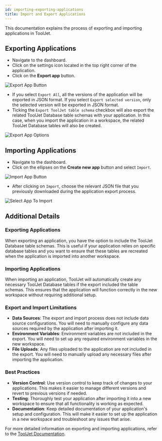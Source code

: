 ```yaml
---
id: importing-exporting-applications
title: Import and Export Applications
---
```


This documentation explains the process of exporting and importing applications in ToolJet.

<div style={{paddingTop:'24px', paddingBottom:'24px'}}>

## Exporting Applications

- Navigate to the dashboard.
- Click on the settings icon located in the top right corner of the application.
- Click on the **Export app** button.

<div style={{textAlign: 'center', marginBottom:'15px'}}>
    <img className="screenshot-full" src="/img/v2-beta/app-builder/import-export-apps/export-app-button-v2.png" alt="Export App Button" />
</div>

- If you select `Export All`, all the versions of the application will be exported in JSON format. If you select `Export selected version`, only the selected version will be exported in JSON format. 
- Ticking the `Export ToolJet table schema` checkbox will also export the related ToolJet Database table schemas with your application. In this case, when you import the application in a workspace, the related ToolJet Database tables will also be created.

<div style={{textAlign: 'center', marginBottom:'15px'}}>
    <img className="screenshot-full" src="/img/v2-beta/app-builder/import-export-apps/export-options-v2.png" alt="Export App Options" />
</div>

</div>

<div style={{paddingTop:'24px', paddingBottom:'24px'}}>

## Importing Applications

- Navigate to the dashboard.
- Click on the ellipses on the **Create new app** button and select `Import`.

<div style={{textAlign: 'center', marginBottom:'15px'}}>
    <img className="screenshot-full" src="/img/v2-beta/app-builder/import-export-apps/import-button-v2.png" alt="Import App Button" />
</div>

- After clicking on `Import`, choose the relevant JSON file that you previously downloaded during the application export process.

<div style={{textAlign: 'center', marginBottom:'15px'}}>
    <img className="screenshot-full" src="/img/v2-beta/app-builder/import-export-apps/select-app-to-import.png" alt="Select App To Import" />
</div>

</div>

## Additional Details

### Exporting Applications

When exporting an application, you have the option to include the ToolJet Database table schemas. This is useful if your application relies on specific database tables and you want to ensure that these tables are recreated when the application is imported into another workspace.

### Importing Applications

When importing an application, ToolJet will automatically create any necessary ToolJet Database tables if the export included the table schemas. This ensures that the application will function correctly in the new workspace without requiring additional setup.

### Export and Import Limitations

- **Data Sources**: The export and import process does not include data source configurations. You will need to manually configure any data sources required by the application after importing it.
- **Environment Variables**: Environment variables are not included in the export. You will need to set up any required environment variables in the new workspace.
- **File Uploads**: Any files uploaded to the application are not included in the export. You will need to manually upload any necessary files after importing the application.

### Best Practices

- **Version Control**: Use version control to keep track of changes to your applications. This makes it easier to manage different versions and revert to previous versions if needed.
- **Testing**: Thoroughly test your application after importing it into a new workspace to ensure that all functionality is working as expected.
- **Documentation**: Keep detailed documentation of your application's setup and configuration. This will make it easier to set up the application in a new workspace and troubleshoot any issues that arise.

For more detailed information on exporting and importing applications, refer to the [ToolJet Documentation](https://docs.tooljet.com).
